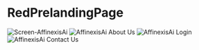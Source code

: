 # RedPrelandingPage
![Screen-AffinexisAi](https://github.com/user-attachments/assets/7e8f5edc-3169-4a65-84c3-54ce421f200b)
![AffinexisAi About Us](https://github.com/user-attachments/assets/19ec063c-89b0-4da4-b3f7-b4d572f23ce1)
![AffinexisAi Login](https://github.com/user-attachments/assets/aace4b2f-afa4-44dd-a07d-22306ca0afd0)
![AffinexisAi Contact Us](https://github.com/user-attachments/assets/f1eb0f72-6e6a-421f-82a6-fa427c5fd53c)
